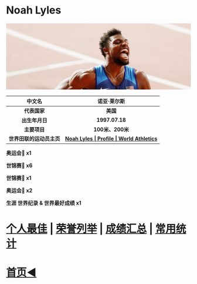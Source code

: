 # Noah Lyles

![Noah-Lyles](./Picture.jpg)


|          中文名          |                         诺亚·莱尔斯                          |
| :----------------------: | :----------------------------------------------------------: |
|       **代表国家**       |                           **美国**                           |
|      **出生年月日**      |                        **1997.07.18**                        |
|       **主要项目**       |                       **100米、200米**                       |
| **世界田联的运动员主页** | **[Noah Lyles \| Profile \| World Athletics](https://worldathletics.org/athletes/united-states/noah-lyles-14536762)** |

**奥运会🥇 x1**

**世锦赛🥇 x6**

**世锦赛🥈 x1**

**奥运会🥉 x2**

**生涯 世界纪录 & 世界最好成绩 x1**

# [个人最佳](./Personal-Best.md) \| [荣誉列举](./Honors.md) \| [成绩汇总](./Results.md) \| [常用统计](./Stats.md)

# [首页◀](../../../../README.md)
